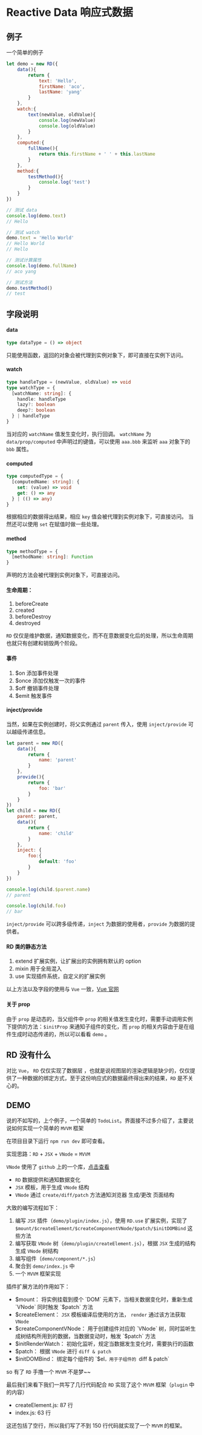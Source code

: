 # Reactive Data 响应式数据

## 例子

一个简单的例子

```javascript
let demo = new RD({
    data(){
        return {
            text: 'Hello',
            firstName: 'aco',
            lastName: 'yang'
        }
    },
    watch:{
        text(newValue, oldValue){
            console.log(newValue)
            console.log(oldValue)
        }
    },
    computed:{
        fullName(){
            return this.firstName + ' ' + this.lastName
        }
    },
    method:{
        testMethod(){
            console.log('test')
        }
    }
})

// 测试 data
console.log(demo.text)
// Hello

// 测试 watch
demo.text = 'Hello World'
// Hello World
// Hello

// 测试计算属性
console.log(demo.fullName)
// aco yang

// 测试方法
demo.testMethod()
// test
```

## 字段说明

#### data

```typescript
type dataType = () => object
```

只能使用函数，返回的对象会被代理到实例对象下，即可直接在实例下访问。

#### watch

```typescript
type handleType = (newValue, oldValue) => void
type watchType = {
  [watchName: string]: {
    handle: handleType
    lazy?: boolean
    deep?: boolean
  } | handleType
}
```

当对应的 `watchName` 值发生变化时，执行回调。
`watchName` 为 `data/prop/computed` 中声明过的键值，可以使用 `aaa.bbb` 来监听 `aaa` 对象下的 `bbb` 属性。

#### computed

```typescript
type computedType = {
  [computedName: string]: {
    set: (value) => void
    get: () => any
  } | (() => any)
}
```

根据相应的数据得出结果，相应 `key` 值会被代理到实例对象下，可直接访问。
当然还可以使用 `set` 在赋值时做一些处理。

#### method

```typescript
type methodType = {
  [methodName: string]: Function
}
```

声明的方法会被代理到实例对象下，可直接访问。

#### 生命周期：

1. beforeCreate
2. created
3. beforeDestroy
4. destroyed

`RD` 仅仅是维护数据，通知数据变化，而不在意数据变化后的处理，所以生命周期也就只有创建和销毁两个阶段。

#### 事件

1. $on      添加事件处理
2. $once    添加仅触发一次的事件
3. $off     撤销事件处理
4. $emit    触发事件

#### inject/provide

当然，如果在实例创建时，将父实例通过 `parent` 传入，使用 `inject/provide` 可以越级传递信息。

```javascript
let parent = new RD({
    data(){
        return {
            name: 'parent'
        }
    },
    provide(){
        return {
            foo: 'bar'
        }
    }
})
let child = new RD({
    parent: parent,
    data(){
        return {
            name: 'child'
        }
    },
    inject: {
        foo:{
            default: 'foo'
        }
    }
})

console.log(child.$parent.name)
// parent

console.log(child.foo)
// bar
```

`inject/provide` 可以跨多级传递，`inject` 为数据的使用者，`provide` 为数据的提供者。

#### RD 类的静态方法

1. extend   扩展实例，让扩展出的实例拥有默认的 option
2. mixin    用于全局混入
3. use      实现插件系统，自定义的扩展实例

以上方法以及字段的使用与 `Vue` 一致，[Vue 官网](https://cn.vuejs.org/)

#### 关于 prop

由于 `prop` 是动态的，当父组件中 `prop` 的相关值发生变化时，需要手动调用实例下提供的方法：`$initProp` 来通知子组件的变化，而 `prop` 的相关内容由于是在组件生成时动态传递的，所以可以看看 `demo` 。

## RD 没有什么

对比 `Vue`， `RD` 仅仅实现了数据层 ，也就是说视图层的渲染逻辑是缺少的，仅仅提供了一种数据的绑定方式，至于这份响应式的数据最终得出来的结果，`RD` 是不关心的。

## DEMO

说的不如写的，上个例子，一个简单的 `TodoList`。界面接不过多介绍了，主要说说如何实现一个简单的 `MVVM` 框架

在项目目录下运行 `npm run dev` 即可查看。

实现思路：`RD` + `JSX` + `VNode` = `MVVM`

`VNode` 使用了 `github` 上的一个库，[点击查看](https://github.com/Matt-Esch/virtual-dom)

- `RD`      数据提供和通知数据变化
- `JSX`     模板，用于生成 `VNode` 结构
- `VNode`   通过 `create/diff/patch` 方法通知浏览器 生成/更改 页面结构

大致的编写流程如下：

1. 编写 `JSX` 插件（`demo/plugin/index.js`），使用 `RD.use` 扩展实例，实现了 `$mount/$createElement/$createComponentVNode/$patch/$initDOMBind` 这些方法
2. 编写获取 `VNode` 树（`demo/plugin/createElement.js`），根据 `JSX` 生成的结构生成 `VNode` 树结构
3. 编写组件（`demo/component/*.js`）
4. 聚合到 `demo/index.js` 中
5. 一个 `MVVM` 框架实现

插件扩展方法的作用如下：

- $mount：                 将实例挂载到摸个 `DOM` 元素下，当相关数据变化时，重新生成 `VNode` 同时触发 `$patch` 方法
- $createElement：         `JSX` 模板编译后使用的方法， `render` 通过该方法获取 `VNode`
- $createComponentVNode：  用于创建组件对应的 `VNode` 树，同时监听生成树结构所用到的数据，当数据变动时，触发 `$patch` 方法
- $initRenderWatch：       初始化监听，规定当数据发生变化时，需要执行的函数
- $patch：                 根据 `VNode` 进行 `diff & patch`
- $initDOMBind：           绑定每个组件的 `$el`，用于子组件的 `diff & patch`

so 有了 `RD` 手撸一个 `MVVM` 不是梦~~

最后我们来看下我们一共写了几行代码配合 `RD` 实现了这个 `MVVM` 框架（`plugin` 中的内容）

- createElement.js:      87 行
- index.js:              63 行

这还包括了空行，所以我们写了不到 150 行代码就实现了一个 `MVVM` 的框架。

